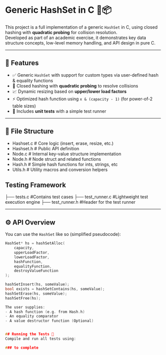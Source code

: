 # Generic HashSet in C 🧠📦

This project is a full implementation of a generic `HashSet` in C, using closed hashing with **quadratic probing** for collision resolution.  
Developed as part of an academic exercise, it demonstrates key data structure concepts, low-level memory handling, and API design in pure C.

---

## 🔧 Features

- ✅ Generic `HashSet` with support for custom types via user-defined hash & equality functions
- 🚀 Closed hashing with **quadratic probing** to resolve collisions
- 📈 Dynamic resizing based on **upper/lower load factors**
- ⚡ Optimized hash function using `x & (capacity - 1)` (for power-of-2 table sizes)
- 🧪 Includes **unit tests** with a simple test runner

---

## 📁 File Structure
- Hashset.c # Core logic (insert, erase, resize, etc.)
- Hashset.h # Public API definition
- Node.c # Internal key-value structure implementation
- Node.h # Node struct and related functions
- Hash.h # Simple hash functions for ints, strings, etc
- Utils.h # Utility macros and conversion helpers

## Testing Framework
├── tests.c #Contains test cases
├── test_runner.c #Lightweight test execution engine
├── test_runner.h #Header for the test runner


---

## ⚙️ API Overview

You can use the `HashSet` like so (simplified pseudocode):

```c
HashSet* hs = hashSetAlloc(
    capacity,
    upperLoadFactor,
    lowerLoadFactor,
    hashFunction,
    equalityFunction,
    destroyValueFunction
);

hashSetInsert(hs, someValue);
bool exists = hashSetContains(hs, someValue);
hashSetErase(hs, someValue);
hashSetFree(hs);

The user supplies:
- A hash function (e.g. from Hash.h)
- An equality comparator
- A value destructor function (Optional)


## Running the Tests 🧪
Compile and run all tests using:

### to complete






